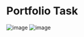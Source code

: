 # Portfolio Task
![image](https://github.com/user-attachments/assets/8ffeec72-fb70-430a-97b2-eac4b0e7ea29)
![image](https://github.com/user-attachments/assets/9eb6a300-f907-43f9-96e9-cc1a4bbac2ff)
